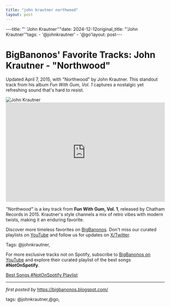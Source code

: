 ```yaml
---
title: "john krautner northwood"
layout: post
---
```

---title: "' 'John Krautner''"date: 2024-12-12original_title: "'John Krautner'"tags:  - '@johnkrautner'  - '@go'layout: post---<!-- Post Title --><h1 >BigBanonos' Favorite Tracks: John Krautner - "Northwood"</h1> <!-- Introductory Text --><p >Updated April 7, 2015, with "Northwood" by John Krautner. This standout track from his album <em>Fun With Gum, Vol. 1</em> captures a nostalgic yet refreshing sound that's hard to resist.</p> <!-- Featured Image --><div > <img src="https://fastly-s3.allmusic.com/artist/mn0001013222/220/Vy9chXfY2ERSjObZHanyzwSijaXJlYnq0St31qpAJWo=.jpg" alt="John Krautner" /></div> <!-- YouTube Video Embed --><div > <iframe width="100%" height="315" src="https://www.youtube.com/embed/-LySuyJkrgU" title="John Krautner - Northwood" frameborder="0" allow="accelerometer; autoplay; encrypted-media; gyroscope; picture-in-picture; web-share" referrerpolicy="strict-origin-when-cross-origin" allowfullscreen></iframe></div> <!-- Song Information --><div > <p><em>"Northwood"</em> is a key track from <strong>Fun With Gum, Vol. 1</strong>, released by Chatham Records in 2015. Krautner's style channels a mix of retro vibes with modern twists, making it an enduring favorite.</p></div> <!-- Footer Links --><div > <p>Discover more timeless favorites on <a href="https://bigbanonos.blogspot.com/" target="_blank">BigBanonos</a>. Don't miss our curated playlists on <a href="https://www.youtube.com/@BigBanonos" target="_blank">YouTube</a> and follow us for updates on <a href="https://x.com/bigbanonos" target="_blank">X/Twitter</a>.</p></div> <!-- Tags --><p >Tags: @johnkrautner, <!--Subscribe and Playlist Links--><div>    <p>For more exclusive tracks not on Spotify, subscribe to <a href="https://www.youtube.com/@BigBanonos" target="_blank">BigBanonos on YouTube</a> and explore their curated playlist of the best songs <strong>#NotOnSpotify</strong>.</p>    <p><a href="https://www.youtube.com/playlist?list=PLtuNtuTatqI0kFahUCbtbfenC_ET5O_tr" target="_blank">Best Songs #NotOnSpotify Playlist<br /></a></p></div><hr /><p><em>first posted by</em> <a href="https://bigbanonos.blogspot.com/" rel="noopener" target="_new">https://bigbanonos.blogspot.com/</a></p><p>tags: @johnkrautner,@go,</p>